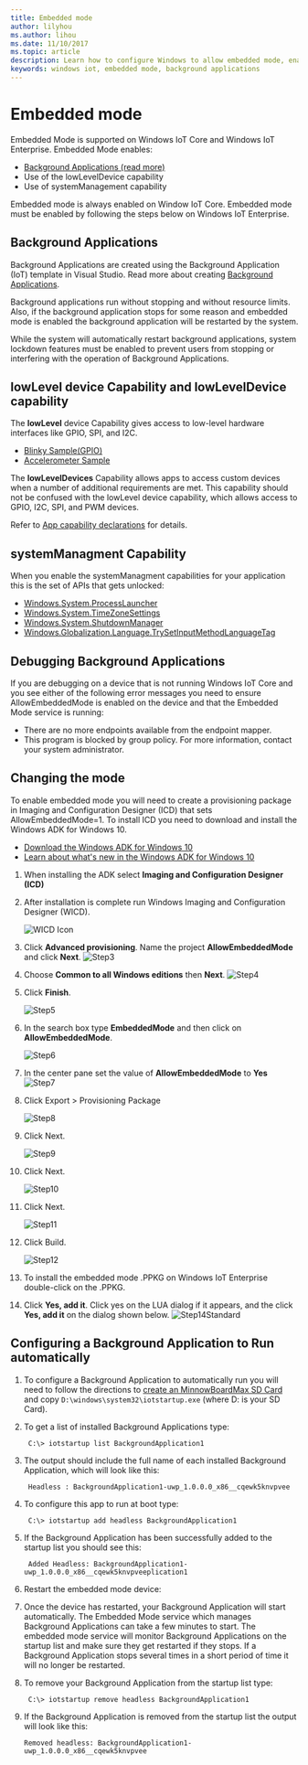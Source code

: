 ```yaml
---
title: Embedded mode
author: lilyhou
ms.author: lihou
ms.date: 11/10/2017
ms.topic: article
description: Learn how to configure Windows to allow embedded mode, enabling background applications and other capabilities.
keywords: windows iot, embedded mode, background applications
---
```


# Embedded mode

Embedded Mode is supported on Windows IoT Core and Windows IoT Enterprise. Embedded Mode enables:

* [Background Applications (read more)](https://docs.microsoft.com/windows/iot-core/develop-your-app/backgroundapplications)
* Use of the lowLevelDevice capability
* Use of systemManagement capability

Embedded mode is always enabled on Window IoT Core.
Embedded mode must be enabled by following the steps below on Windows IoT Enterprise.

## Background Applications

Background Applications are created using the Background Application (IoT) template in Visual Studio.
Read more about creating [Background Applications](https://docs.microsoft.com/windows/iot-core/develop-your-app/backgroundapplications).

Background applications run without stopping and without resource limits. Also, if the background application stops for some reason and embedded mode is enabled the background application will be restarted by the system.

While the system will automatically restart background applications, system lockdown features must be enabled to prevent users from stopping or interfering with the operation of Background Applications.

## lowLevel device Capability and lowLevelDevice capability

The **lowLevel** device Capability gives access to low-level hardware interfaces like GPIO, SPI, and I2C.

* [Blinky Sample(GPIO)](https://developer.microsoft.com/en-us/windows/iot/samples/helloblinky)
* [Accelerometer Sample](https://github.com/Microsoft/Windows-iotcore-samples/tree/master/Samples/Accelerometer)

The **lowLevelDevices** Capability allows apps to access custom devices when a number of additional requirements are met. This
capability should not be confused with the lowLevel device capability, which allows access to GPIO, I2C, SPI, and PWM devices.

Refer to [App capability declarations](https://docs.microsoft.com/en-us/windows/uwp/packaging/app-capability-declarations) for details.

## systemManagment Capability

When you enable the systemManagment capabilities for your application this is the set of APIs that gets unlocked:  

* [Windows.System.ProcessLauncher](https://msdn.microsoft.com/library/windows/apps/windows.system.processlauncher.aspx)
* [Windows.System.TimeZoneSettings](https://msdn.microsoft.com/library/windows/apps/windows.system.timezonesettings.aspx)
* [Windows.System.ShutdownManager](https://msdn.microsoft.com/library/windows/apps/windows.system.shutdownmanager.aspx)
* [Windows.Globalization.Language.TrySetInputMethodLanguageTag](https://msdn.microsoft.com/library/windows/apps/windows.globalization.language.trysetinputmethodlanguagetag.aspx)

## Debugging Background Applications

If you are debugging on a device that is not running Windows IoT Core and you see either of the following error messages you need to ensure AllowEmbeddedMode is enabled on the device and that the Embedded Mode service is running:

* There are no more endpoints available from the endpoint mapper.
* This program is blocked by group policy. For more information, contact your system administrator.

## Changing the mode
To enable embedded mode you will need to create a provisioning package in Imaging and Configuration Designer (ICD) that sets AllowEmbeddedMode=1.  To install ICD you need to download and install the Windows ADK for Windows 10.

* [Download the Windows ADK for Windows 10](http://go.microsoft.com/fwlink/p/?LinkId=526740)
* [Learn about what's new in the Windows ADK for Windows 10](https://msdn.microsoft.com/library/windows/hardware/dn927348(v=vs.85).aspx)

1. When installing the ADK select **Imaging and Configuration Designer (ICD)**
2. After installation is complete run Windows Imaging and Configuration Designer (WICD).

    ![WICD Icon](../media/EmbeddedMode/WICD_Icon.png)

3. Click **Advanced provisioning**.  Name the project **AllowEmbeddedMode** and click **Next**.
    ![Step3](../media/EmbeddedMode/Step3.png)

4. Choose **Common to all Windows editions** then **Next**.
    ![Step4](../media/EmbeddedMode/Step4.png)

5. Click **Finish**.

    ![Step5](../media/EmbeddedMode/Step5.png)

6. In the search box type **EmbeddedMode** and then click on **AllowEmbeddedMode**.

    ![Step6](../media/EmbeddedMode/Step6.png)

7. In the center pane set the value of **AllowEmbeddedMode** to **Yes**
    ![Step7](../media/EmbeddedMode/Step7.png)

8. Click Export > Provisioning Package

    ![Step8](../media/EmbeddedMode/Step8.png)

9. Click Next.

    ![Step9](../media/EmbeddedMode/Step9.png)

10. Click Next.

    ![Step10](../media/EmbeddedMode/Step10.png)

11. Click Next.

    ![Step11](../media/EmbeddedMode/Step11.png)

12. Click Build.

    ![Step12](../media/EmbeddedMode/Step12.png)

13. To install the embedded mode .PPKG on Windows IoT Enterprise double-click on the .PPKG.

14. Click **Yes, add it**.
    Click yes on the LUA dialog if it appears, and the click **Yes, add it** on the dialog shown below.
    ![Step14Standard](../media/EmbeddedMode/Step14Standard.png)


## Configuring a Background Application to Run automatically
1. To configure a Background Application to automatically run you will need to follow the directions to [create an MinnowBoardMax SD Card](https://developer.microsoft.com/en-us/windows/iot/getstarted) and copy `D:\windows\system32\iotstartup.exe` (where D: is your SD Card).

2. To get a list of installed Background Applications type:

        C:\> iotstartup list BackgroundApplication1

3. The output should include the full name of each installed Background Application, which will look like this:

        Headless : BackgroundApplication1-uwp_1.0.0.0_x86__cqewk5knvpvee

5. To configure this app to run at boot type:

        C:\> iotstartup add headless BackgroundApplication1

6. If the Background Application has been successfully added to the startup list you should see this:

        Added Headless: BackgroundApplication1-uwp_1.0.0.0_x86__cqewk5knvpveeplication1

7. Restart the embedded mode device:

8. Once the device has restarted, your Background Application will start automatically.  The Embedded Mode service which manages Background Applications can take a few minutes to start.  The embedded mode service will monitor Background Applications on the startup list and make sure they get restarted if they stops.  If a Background Application stops several times in a short period of time it will no longer be restarted.

9. To remove your Background Application from the startup list type:

        C:\> iotstartup remove headless BackgroundApplication1

10. If the Background Application is removed from the startup list the output will look like this:

        Removed headless: BackgroundApplication1-uwp_1.0.0.0_x86__cqewk5knvpvee
